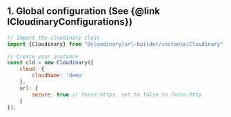 <h2>1. Global configuration (See {@link ICloudinaryConfigurations})</h2>

```javascript
// Import the cloudinary class
import {Cloudinary} from "@cloudinary/url-builder/instance/Cloudinary";

// Create your instance
const cld = new Cloudinary({
    cloud: {
        cloudName: 'demo'
    },
    url: {
        secure: true // force https, set to false to force http
    }
});
```
